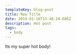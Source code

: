 ```yaml
---
templateKey: blog-post
title: New Title
date: 2019-01-16T15:48:24.686Z
description: Hot post
tags:
  - body
---
```

Its my super hot body!
